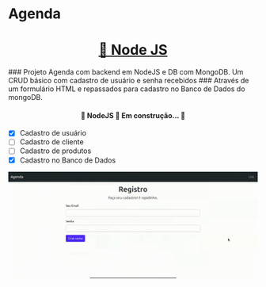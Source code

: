 # Agenda
<h1 align="center">
    <a href="https://pt-br.reactjs.org/">🔗 Node JS</a>
</h1>
### Projeto Agenda com backend em NodeJS e DB com MongoDB. Um CRUD básico com cadastro de usuário e senha recebidos
### Através de um formulário HTML e repassados para cadastro no Banco de Dados do mongoDB.

<h4 align="center"> 
	🚧  NodeJS 🚀 Em construção...  🚧
</h4>

- [x] Cadastro de usuário
- [ ] Cadastro de cliente
- [ ] Cadastro de produtos
- [x] Cadastro no Banco de Dados

<img src="https://github.com/marcelorafael/Agenda/blob/master/Agenda/screen-capture-_online-video-cutter.com_.gif"/>
